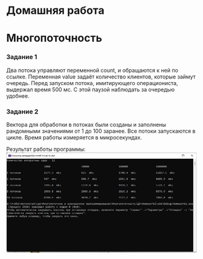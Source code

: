 # Домашняя работа
# Многопоточность
### Задание 1
Два потока управляют переменной count, и обращаются к ней по ссылке. Переменная value задаёт количество клиентов, которые займут очередь. Перед запуском потока, имитирующего операциониста, выдержал время 500 мс. С этой паузой наблюдать за очередью удобнее.
### Задание 2
Вектора для обработки в потоках были созданы и заполнены рандомными значениями от 1 до 100 заранее. Все потоки запускаются в цикле. Время работы измеряется в микросекундах. 

Результат работы программы:
![Screenshot](img/scr.jpg)